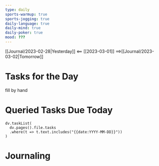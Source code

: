 ```yaml
---
type: daily
sports-warmup: true
sports-jogging: true
daily-language: true
daily-mind: true
daily-poker: true
mood: ???
---
```


[[Journal/2023-02-28|Yesterday]] <== [[2023-03-01]] ==>[[Journal/2023-03-02|Tomorrow]]


# Tasks for the Day

fill by hand


# Queried Tasks Due Today

```dataviewjs
dv.taskList(
  dv.pages().file.tasks
  .where(t => t.text.includes("{{date:YYYY-MM-DD}}"))
)
```



# Journaling

